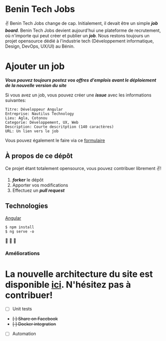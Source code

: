 # Benin Tech Jobs
:v: Benin Tech Jobs change de cap. Initialement, il devait être un simple ***job board***. Benin Tech Jobs devient aujourd'hui une plateforme de recrutement, où n'importe qui peut créer et publier un ***job***. Nous restons toujours un projet opensource dédié à l'industrie tech (Développement informatique, Design, DevOps, UX/UI) au Bénin.

# Ajouter un job
***Vous pouvez toujours postez vos offres d'emplois avant le déploiement de la nouvelle version du site***

Si vous avez un job, vous pouvez créer une ***issue*** avec les informations suivantes:

```
Titre: Développeur Angular
Entreprise: Nautilus Technology
Lieu: Agla, Cotonou
Categorie: Développement, UX, Web
Description: Courte descritption (140 caractères)
URL: Un lien vers le job
```

Vous pouvez également le faire via ce [formulaire](https://nioperas06.typeform.com/to/i7t4PM)

## À propos de ce dépôt

Ce projet étant totalement opensource, vous pouvez contribuer librement :v:!

1. ***forker*** le dépôt
2. Apporter vos modifications
3. Effectuez un ***pull request***

## Technologies
[Angular](https://angular.io/)

```
$ npm install
$ ng serve -o
```
:metal: :robot: :rocket:

### Améliorations
La nouvelle architecture du site est disponible [ici](https://github.com/nioperas06/benintechjobs-specs). N'hésitez pas à contribuer!
=======
- [ ] Unit tests
- ~~[ ] Share on Facebook~~
- ~~[ ] Docker integration~~
- [ ] Automation
